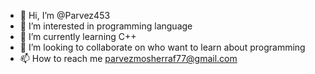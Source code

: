 - 👋 Hi, I’m @Parvez453
- 👀 I’m interested in programming language
- 🌱 I’m currently learning C++
- 💞️ I’m looking to collaborate on who want to learn about programming
- 📫 How to reach me parvezmosherraf77@gmail.com

<!---
Parvez453/Parvez453 is a ✨ special ✨ repository because its `README.md` (this file) appears on your GitHub profile.
You can click the Preview link to take a look at your changes.
--->

